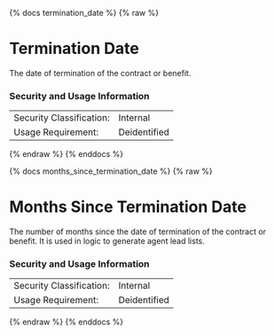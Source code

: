 {% docs termination_date %}
{% raw %}

<a name="termination_date"></a>

# Termination Date

The date of termination of the contract or benefit.

### Security and Usage Information
|    |    |
|---|---|
|Security Classification:|Internal|
|Usage Requirement:|Deidentified|

{% endraw %}
{% enddocs %}

{% docs months_since_termination_date %}
{% raw %}

<a name="months_since_termination_date"></a>

# Months Since Termination Date

The number of months since the date of termination of the contract or benefit. It is used in logic
to generate agent lead lists. 

### Security and Usage Information
|    |    |
|---|---|
|Security Classification:|Internal|
|Usage Requirement:|Deidentified|

{% endraw %}
{% enddocs %}